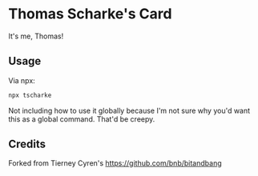# Thomas Scharke's Card

It's me, Thomas!

## Usage

Via npx:

```bash
npx tscharke
```

Not including how to use it globally because I'm not sure why you'd want this as a global command. That'd be creepy.

## Credits

Forked from Tierney Cyren's https://github.com/bnb/bitandbang
